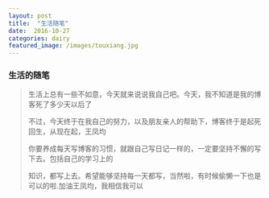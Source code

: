 ```yaml
---
layout: post
title:  "生活随笔"
date:  2016-10-27
categories: dairy
featured_image: /images/touxiang.jpg
---
```


### 生活的随笔

>生活上总有一些不如意，今天就来说说我自己吧。今天，我不知道是我的博客死了多少天以后了
>
>不过，今天终于在我自己的努力，以及朋友亲人的帮助下，博客终于是起死回生，从现在起，王凤均
>
>你要养成每天写博客的习惯，就跟自己写日记一样的，一定要坚持不懈的写下去。包括自己的学习上的
>
>知识，都写上去。希望能够坚持每一天都写，当然啦，有时候偷懒一下也是可以的啦.加油王凤均，我相信我可以
>